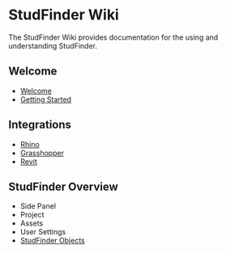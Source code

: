 # StudFinder Wiki

The StudFinder Wiki provides documentation for the using and understanding StudFinder.

## Welcome
- [Welcome](Welcome/Welcome.md) <!--Needs chatGPT text review-->
- [Getting Started](Welcome/GettingStarted.md) <!--Needs chatGPT text review-->

## Integrations

- [Rhino](Integrations/Rhino.md)
- [Grasshopper](Integrations/Grasshopper.md)
- [Revit](Integrations/Revit.md)

## StudFinder Overview

- Side Panel
- Project
- Assets
- User Settings
- [StudFinder Objects](SFOverview/Objects.md)